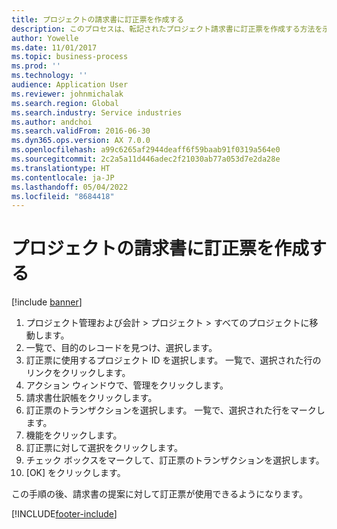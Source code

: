 ```yaml
---
title: プロジェクトの請求書に訂正票を作成する
description: このプロセスは、転記されたプロジェクト請求書に訂正票を作成する方法を示します。
author: Yowelle
ms.date: 11/01/2017
ms.topic: business-process
ms.prod: ''
ms.technology: ''
audience: Application User
ms.reviewer: johnmichalak
ms.search.region: Global
ms.search.industry: Service industries
ms.author: andchoi
ms.search.validFrom: 2016-06-30
ms.dyn365.ops.version: AX 7.0.0
ms.openlocfilehash: a99c6265af2944deaff6f59baab91f0319a564e0
ms.sourcegitcommit: 2c2a5a11d446adec2f21030ab77a053d7e2da28e
ms.translationtype: HT
ms.contentlocale: ja-JP
ms.lasthandoff: 05/04/2022
ms.locfileid: "8684418"
---
```

# <a name="create-a-credit-note-on-project-invoices"></a>プロジェクトの請求書に訂正票を作成する

[!include [banner](../../includes/banner.md)]

1. プロジェクト管理および会計 > プロジェクト > すべてのプロジェクトに移動します。 
2. 一覧で、目的のレコードを見つけ、選択します。 
3. 訂正票に使用するプロジェクト ID を選択します。 一覧で、選択された行のリンクをクリックします。 
4. アクション ウィンドウで、管理をクリックします。 
5. 請求書仕訳帳をクリックします。 
6. 訂正票のトランザクションを選択します。 一覧で、選択された行をマークします。 
7. 機能をクリックします。 
8. 訂正票に対して選択をクリックします。 
9. チェック ボックスをマークして、訂正票のトランザクションを選択します。
10. [OK] をクリックします。 

この手順の後、請求書の提案に対して訂正票が使用できるようになります。


[!INCLUDE[footer-include](../../includes/footer-banner.md)]